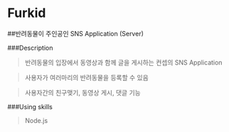 # Furkid

##반려동물이 주인공인 SNS Application (Server)


###Description
>반려동물의 입장에서 동영상과 함께 글을 게시하는 컨셉의 SNS Application

>사용자가 여러마리의 반려동물을 등록할 수 있음

>사용자간의 친구맺기, 동영상 게시, 댓글 기능

###Using skills
>Node.js
